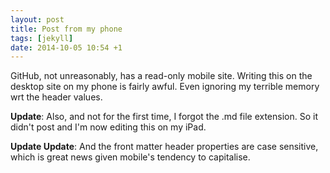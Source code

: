 ```yaml
---
layout: post
title: Post from my phone
tags: [jekyll]
date: 2014-10-05 10:54 +1
---
```

GitHub, not unreasonably, has a read-only mobile site. Writing this on the desktop site on my phone is fairly awful. Even ignoring my terrible memory wrt the header values.

**Update**:
Also, and not for the first time, I forgot the .md file extension. So it didn't post and I'm now editing this on my iPad.

**Update Update**:
And the front matter header properties are case sensitive, which is great news given mobile's tendency to capitalise.

